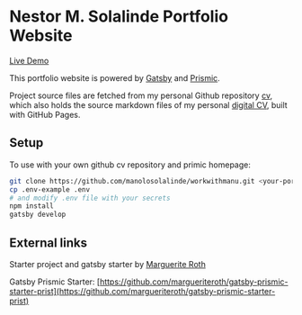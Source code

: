 # Nestor M. Solalinde Portfolio Website

[Live Demo]()

This portfolio website is powered by [Gatsby](https://www.gatsbyjs.org/) and [Prismic](https://prismic.io/).

Project source files are fetched from my personal Github repository [cv](https://github.com/manolosolalinde/cv), which also holds the source markdown files of my personal [digital CV](https://manolosolalinde.github.io/), built with GitHub Pages.

## Setup

To use with your own github cv repository and primic homepage:
```bash
git clone https://github.com/manolosolalinde/workwithmanu.git <your-portfolio-name>
cp .env-example .env
# and modify .env file with your secrets
npm install
gatsby develop
```

## External links

Starter project and gatsby starter by [Marguerite Roth](https://github.com/margueriteroth)

Gatsby Prismic Starter: [https://github.com/margueriteroth/gatsby-prismic-starter-prist](https://github.com/margueriteroth/gatsby-prismic-starter-prist)

